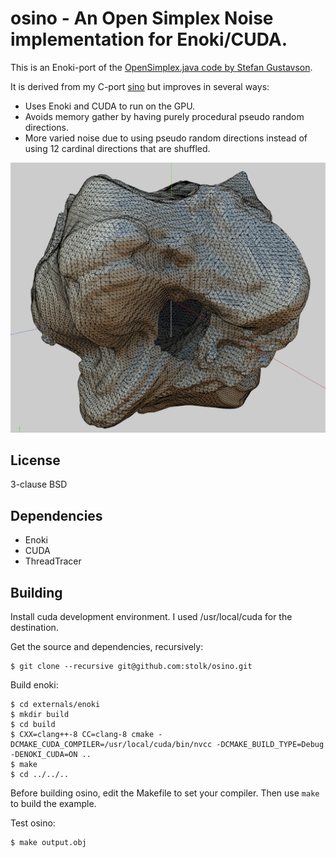# osino - An Open Simplex Noise implementation for Enoki/CUDA.

This is an Enoki-port of the [OpenSimplex.java code by Stefan Gustavson](http://webstaff.itn.liu.se/~stegu/simplexnoise/SimplexNoise.java).

It is derived from my C-port [sino](https://github.com/stolk/sino) but improves in several ways:

* Uses Enoki and CUDA to run on the GPU.
* Avoids memory gather by having purely procedural pseudo random directions.
* More varied noise due to using pseudo random directions instead of using 12 cardinal directions that are shuffled.

![Procgen Asteroid](images/asteroid.png "Procgen Asteroid")

## License
3-clause BSD

## Dependencies
* Enoki
* CUDA
* ThreadTracer

## Building

Install cuda development environment. I used /usr/local/cuda for the destination.

Get the source and dependencies, recursively:

```
$ git clone --recursive git@github.com:stolk/osino.git
```

Build enoki:

```
$ cd externals/enoki
$ mkdir build
$ cd build
$ CXX=clang++-8 CC=clang-8 cmake -DCMAKE_CUDA_COMPILER=/usr/local/cuda/bin/nvcc -DCMAKE_BUILD_TYPE=Debug -DENOKI_CUDA=ON ..
$ make
$ cd ../../..
```

Before building osino, edit the Makefile to set your compiler.
Then use `make` to build the example.

Test osino:
```
$ make output.obj
```



